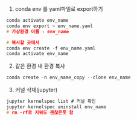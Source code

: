 1. conda env 를 yaml파일로 export하기
```c
conda activate env_name
conda env export > env_name.yaml
# 가상환경 이름 : env_name

# 복사할 곳에서
conda env create -f env_name.yaml
conda activate env_name
```

2. 같은 환경 내 환경 복사
```c
conda create -n env_name_copy --clone env_name
```

3. 커널 삭제(jupyter)
```c
jupyter kernelspec list # 커널 확인
jupyter kernelspec uninstall env_name
# rm -rf로 지워도 괜찮은듯 함
```
